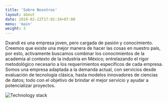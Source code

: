```yaml
---
title: 'Sobre Nosotros'
layout: about
date: 2018-02-22T17:01:34+07:00
menu: 'main'
weight: 3
---
```



Dxandi es una empresa joven, pero cargada de pasión y conocimiento. Creemos que existe una mejor manera de hacer las cosas en nuestro país, por esto, activamente buscamos combinar los conocimientos de la academia al contexto de la industria en México; entrelazando el rigor metodológico necesario a los requerimientos específicos de cada empresa. Somos una empresa adaptada a la demanda actual, con servicios desde evaluación de tecnología clásica, hasta modelos innovadores de ciencias de datos; todo con el objetivo de brindar el mejor servicio y ayudar a potencializar proyectos. 

![Technology stack](/dxandi/images/DXANDI_IMAGE_1.png)